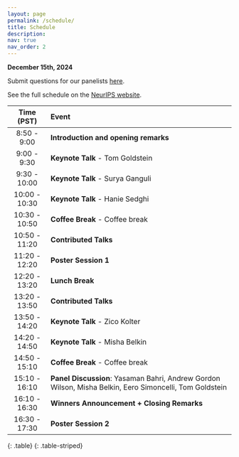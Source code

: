 ```yaml
---
layout: page
permalink: /schedule/
title: Schedule
description:
nav: true
nav_order: 2
---
```

**December 15th, 2024**

Submit questions for our panelists <a href="https://forms.gle/Caxz8EuCzp7mX9Y77">here</a>.

See the full schedule on the <a href="https://neurips.cc/virtual/2024/workshop/84741">NeurIPS website</a>.


| **Time (PST)** | **Event** |
| :------:   | :------- |
| 8:50 - 9:00 | **Introduction and opening remarks** |
| 9:00 - 9:30 | **Keynote Talk** - Tom Goldstein |
| 9:30 - 10:00 | **Keynote Talk** - Surya Ganguli |
| 10:00 - 10:30 | **Keynote Talk** - Hanie Sedghi |
| 10:30 - 10:50 | **Coffee Break** - Coffee break |
| 10:50 - 11:20 | **Contributed Talks** |
| 11:20 - 12:20 | **Poster Session 1** |
| 12:20 - 13:20 | **Lunch Break** |
| 13:20 - 13:50 | **Contributed Talks** |
| 13:50 - 14:20 | **Keynote Talk** - Zico Kolter |
| 14:20 - 14:50 | **Keynote Talk** - Misha Belkin |
| 14:50 - 15:10 | **Coffee Break** - Coffee break |
| 15:10 - 16:10 | **Panel Discussion**: Yasaman Bahri, Andrew Gordon Wilson, Misha Belkin, Eero Simoncelli, Tom Goldstein |
| 16:10 - 16:30 | **Winners Announcement + Closing Remarks** |
| 16:30 - 17:30 | **Poster Session 2** |
{: .table}
{: .table-striped}

<br>
